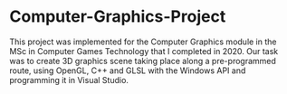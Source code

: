 # Computer-Graphics-Project
This project was implemented for the Computer Graphics module in the MSc in Computer Games Technology that I completed in 2020. Our task was to create 3D graphics scene taking place along a pre-programmed route, using OpenGL, C++ and GLSL with the Windows API and programming it in Visual Studio. 
